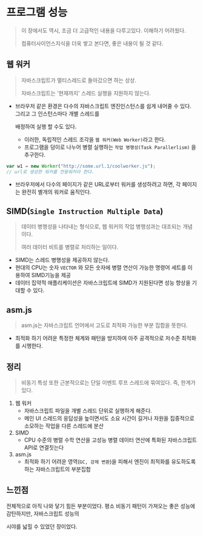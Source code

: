 # 프로그램 성능

> 이 장에서도 역시, 조금 더 고급적인 내용을 다루고있다. 이해하기 어려웠다.
>
> 컴퓨터사이언스지식을 더욱 쌓고 본다면, 좋은 내용이 될 것 같다.



## 웹 워커

> 자바스크립트가 멀티스레드로 돌아갔으면 하는 상상.
>
> 자바스크립트는 '현재까지' 스레드 실행을 지원하지 않는다.

- 브라우저 같은 환경은 다수의 자바스크립트 엔진인스턴스를 쉽게 내어줄 수 있다. 그리고 그 인스턴스마다 개별 스레드를

  배정하여 실행 할 수도 있다.

  - 이러한, 독립적인 스레드 조각을 `웹 워커(Web Worker)`라고 한다.
  - 프로그램을 덩이로 나누어 병렬 실행하는 `작업 병행성(Task Parallerlism)` 을 추구한다.

~~~javascript
var w1 = new Worker("http://some.url.1/coolworker.js");
// url로 생성한 워커를 전용워커라 한다.
~~~

- 브라우저에서 다수의 페이지가 같은 URL로부터 워커를 생성하려고 하면, 각 페이지는 완전히 별개의 워커로 움직인다.



## SIMD(`Single Instruction Multiple Data`)

> 데이터 병행성을 나타내는 형식으로, 웹 워커의 작업 병행성과는 대조되는 개념이다.
>
> 여러 데이터 비트를 병렬로 처리하는 일이다.

- SIMD는 스레드 병행성을 제공하지 않는다.
- 현대의 CPU는 숫자 `VECTOR` 와 모든 숫자에 병렬 연산이 가능한 명령어 세트를 이용하여 SIMD기능을 제공
- 데이터 집약적 애플리케이션은 자바스크립트에 SIMD가 지원된다면 성능 향상을 기대할 수 있다.



## asm.js

> asm.js는 자바스크립트 언어에서 고도로 최적화 가능한 부분 집합을 뜻한다.

- 최적화 하기 어려운 특정한 체계와 패턴을 방지하여 아주 공격적으로 저수준 최적화를 시행한다.



## 정리

> 비동기 특성 또한 근본적으로는 단일 이벤트 루프 스레드에 묶여있다. 즉, 한계가 있다.

1. 웹 워커
   - 자바스크립트 파일을 개별 스레드 단위로 실행하게 해준다. 
   - 메인 UI 스레드의 응답성을 높이면서도 소요 시간이 길거나 자원을 집중적으로 소모하는 작업을 다른 스레드에 분산
2. SIMD
   - CPU 수준의 병렬 수학 연산을 고성능 병렬 데이터 연산에 특화된 자바스크립트 API로 연결짓는다
3. asm.js
   - 최적화 하기 어려운 영역(`GC, 강제 변환`)을 피해서 엔진이 최적화를 유도하도록 하는 자바스크립트의 부분집합



## 느낀점

전체적으로 아직 나와 닿기 힘든 부분이었다. 평소 비동기 패턴이 가져오는 좋은 성능에 감탄하지만, 자바스크립트 성능의

시야를 넓힐 수 있었던 장이었다.
